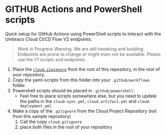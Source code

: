 # GITHUB Actions and PowerShell scripts
Quick setup for GitHub Actions using PowerShell scripts to interact with the Umbraco Cloud CI/CD Flow V2 endpoints.

> Work in Progress Warning. 
> We are still tweaking and building. Endpoints are prone to change or might even not be available.
> Please use the V1 scripts and endpoints.

1. Place the [`cloud.zipignore`](../../cloud.zipignore) from the root of this repository, in the root of your repository.
2. Copy the yaml-scripts from this folder into your `.github/workflows` folder.
3. Powershell scripts should be placed in `.github/powershell`.
    - Feel free to place scripts somewhere else, but you need to update the paths in the `cloud-sync.yml`, `cloud.artifact.yml` and `cloud-deployment.yml`
4. Make a copy of the `.gitignore` from the Cloud Project Repository (not from this sample repository)
    1. Call the copy `cloud.gitignore`
    2. place both files in the root of your repository
